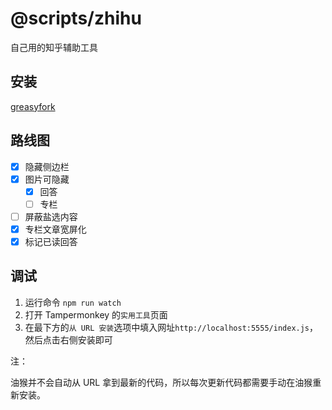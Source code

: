 # @scripts/zhihu

自己用的知乎辅助工具

## 安装

[greasyfork](https://greasyfork.org/scripts/437940)

## 路线图

- [x] 隐藏侧边栏
- [x] 图片可隐藏
  - [x] 回答
  - [ ] 专栏
- [ ] 屏蔽盐选内容
- [x] 专栏文章宽屏化
- [x] 标记已读回答

## 调试

1. 运行命令 `npm run watch`
2. 打开 Tampermonkey 的`实用工具`页面
3. 在最下方的`从 URL 安装`选项中填入网址`http://localhost:5555/index.js`，然后点击右侧安装即可

注：

油猴并不会自动从 URL 拿到最新的代码，所以每次更新代码都需要手动在油猴重新安装。
